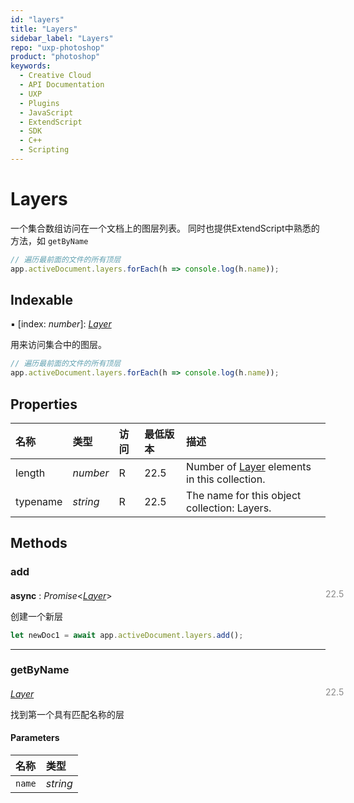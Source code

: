 ```yaml
---
id: "layers"
title: "Layers"
sidebar_label: "Layers"
repo: "uxp-photoshop"
product: "photoshop"
keywords:
  - Creative Cloud
  - API Documentation
  - UXP
  - Plugins
  - JavaScript
  - ExtendScript
  - SDK
  - C++
  - Scripting
---
```


# Layers

一个集合数组访问在一个文档上的图层列表。
同时也提供ExtendScript中熟悉的方法，如 `getByName`

```javascript
// 遍历最前面的文件的所有顶层
app.activeDocument.layers.forEach(h => console.log(h.name));
```

## Indexable

▪ [index: *number*]: [*Layer*](/ps_reference/classes/layer/)

用来访问集合中的图层。

```javascript
// 遍历最前面的文件的所有顶层
app.activeDocument.layers.forEach(h => console.log(h.name));
```

## Properties

| 名称 | 类型 | 访问 | 最低版本 | 描述 |
| :------ | :------ | :------ | :------ | :------ |
| length | *number* | R | 22.5 | Number of [Layer](/ps_reference/classes/layer/) elements in this collection. |
| typename | *string* | R | 22.5 | The name for this object collection: Layers. |

## Methods

### add
<span class="minversion" style="display: block; margin-bottom: -1em; margin-left: 36em; float:left; opacity:0.5;">22.5</span>

**async** : *Promise*<[*Layer*](/ps_reference/classes/layer/)\>

创建一个新层

```javascript
let newDoc1 = await app.activeDocument.layers.add();
```

___

### getByName
<span class="minversion" style="display: block; margin-bottom: -1em; margin-left: 36em; float:left; opacity:0.5;">22.5</span>

[*Layer*](/ps_reference/classes/layer/)

找到第一个具有匹配名称的层

#### Parameters

| 名称 | 类型 |
| :------ | :------ |
| `name` | *string* |
